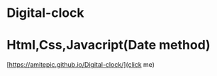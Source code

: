 # Digital-clock
# Html,Css,Javacript(Date method)
[https://amitepic.github.io/Digital-clock/](click me)
